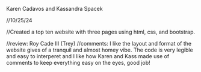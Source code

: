 Karen Cadavos and Kassandra Spacek

//10/25/24

//Created a top ten website with three pages using html, css, and bootstrap.

//review: Roy Cade III (Trey)
//comments: I like the layout and format of the website gives of a tranquil and almost homey vibe. The code is very legible and easy to interperet and I like how Karen and Kass made use of comments to keep everything easy on the eyes, good job!
